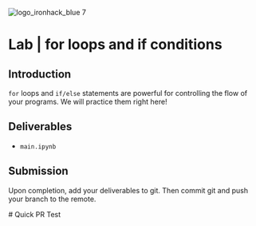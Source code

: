 ![logo_ironhack_blue 7](https://user-images.githubusercontent.com/23629340/40541063-a07a0a8a-601a-11e8-91b5-2f13e4e6b441.png)

# Lab | for loops and if conditions

## Introduction

`for` loops and `if/else` statements are powerful for controlling the flow of your programs. We will practice them right here!
 
## Deliverables

- `main.ipynb`

## Submission

Upon completion, add your deliverables to git. Then commit git and push your branch to the remote.

#   Q u i c k   P R   T e s t  
 